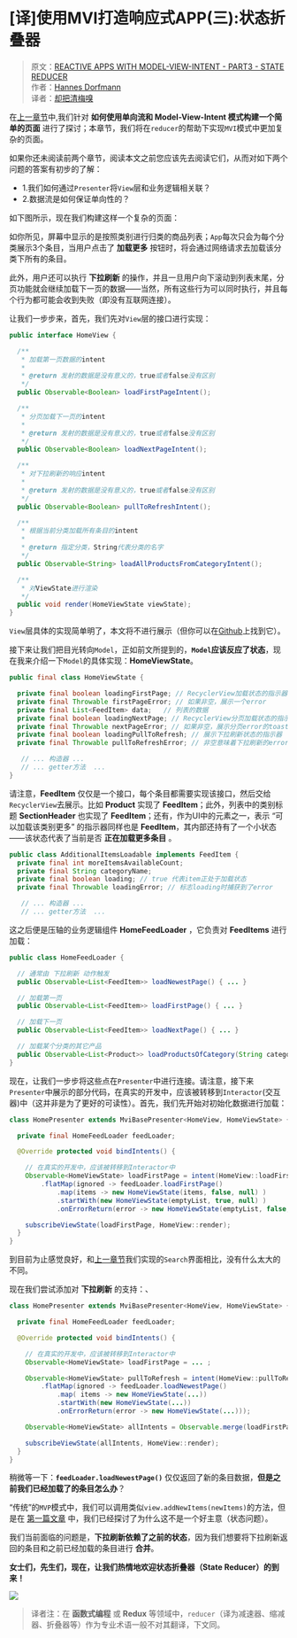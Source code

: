 # [译]使用MVI打造响应式APP(三):状态折叠器

> 原文：[REACTIVE APPS WITH MODEL-VIEW-INTENT - PART3 - STATE REDUCER](http://hannesdorfmann.com/android/mosby3-mvi-3)  
作者：[Hannes Dorfmann](http://hannesdorfmann.com)  
译者：[却把清梅嗅](https://github.com/qingmei2)

在[上一章节](https://github.com/qingmei2/android-programming-profile/blob/master/src/Android-MVI/%5B%E8%AF%91%5D%E4%BD%BF%E7%94%A8MVI%E6%89%93%E9%80%A0%E5%93%8D%E5%BA%94%E5%BC%8FAPP%5B%E4%BA%8C%5D%3AView%E5%B1%82%E5%92%8CIntent%E5%B1%82.md)中,我们针对 **如何使用单向流和 Model-View-Intent 模式构建一个简单的页面** 进行了探讨；本章节，我们将在`reducer`的帮助下实现`MVI`模式中更加复杂的页面。

如果你还未阅读前两个章节，阅读本文之前您应该先去阅读它们，从而对如下两个问题的答案有初步的了解：

* 1.我们如何通过`Presenter`将`View`层和业务逻辑相关联？
* 2.数据流是如何保证单向性的？

如下图所示，现在我们构建这样一个复杂的页面：

如你所见，屏幕中显示的是按照类别进行归类的商品列表；`App`每次只会为每个分类展示3个条目，当用户点击了 **加载更多** 按钮时，将会通过网络请求去加载该分类下所有的条目。

此外，用户还可以执行 **下拉刷新** 的操作，并且一旦用户向下滚动到列表末尾，分页功能就会继续加载下一页的数据——当然，所有这些行为可以同时执行，并且每个行为都可能会收到失败（即没有互联网连接）。

让我们一步步来，首先，我们先对`View`层的接口进行实现：

```Java
public interface HomeView {

  /**
   * 加载第一页数据的intent
   *
   * @return 发射的数据是没有意义的，true或者false没有区别
   */
  public Observable<Boolean> loadFirstPageIntent();

  /**
   * 分页加载下一页的intent
   *
   * @return 发射的数据是没有意义的，true或者false没有区别
   */
  public Observable<Boolean> loadNextPageIntent();

  /**
   * 对下拉刷新的响应intent
   *
   * @return 发射的数据是没有意义的，true或者false没有区别
   */
  public Observable<Boolean> pullToRefreshIntent();

  /**
   * 根据当前分类加载所有条目的intent
   *
   * @return 指定分类，String代表分类的名字
   */
  public Observable<String> loadAllProductsFromCategoryIntent();

  /**
   * 对ViewState进行渲染
   */
  public void render(HomeViewState viewState);
}
```

`View`层具体的实现简单明了，本文将不进行展示（但你可以在[Github](https://github.com/sockeqwe/mosby/blob/master/sample-mvi/src/main/java/com/hannesdorfmann/mosby3/sample/mvi/view/home/HomeFragment.java)上找到它）。

接下来让我们把目光转向`Model`，正如前文所提到的，**`Model`应该反应了状态**，现在我来介绍一下`Model`的具体实现：**HomeViewState**。

```java
public final class HomeViewState {

  private final boolean loadingFirstPage; // RecyclerView加载状态的指示器
  private final Throwable firstPageError; // 如果非空，展示一个error
  private final List<FeedItem> data;   // 列表的数据
  private final boolean loadingNextPage; // RecyclerView分页加载状态的指示器
  private final Throwable nextPageError; // 如果非空，展示分页error的toast
  private final boolean loadingPullToRefresh; // 展示下拉刷新状态的指示器
  private final Throwable pullToRefreshError; // 非空意味着下拉刷新的error

   // ... 构造器 ...
   // ... getter方法  ...
}
```

请注意，**FeedItem** 仅仅是一个接口，每个条目都需要实现该接口，然后交给`RecyclerView`去展示。比如 **Product** 实现了 **FeedItem**；此外，列表中的类别标题 **SectionHeader** 也实现了 **FeedItem**；还有，作为UI中的元素之一，表示 “可以加载该类别更多” 的指示器同样也是 **FeedItem**，其内部还持有了一个小状态——该状态代表了当前是否 **正在加载更多条目** 。

```Java
public class AdditionalItemsLoadable implements FeedItem {
  private final int moreItemsAvailableCount;
  private final String categoryName;
  private final boolean loading; // true 代表item正处于加载状态
  private final Throwable loadingError; // 标志loading时捕获到了error

   // ... 构造器 ...
   // ... getter方法  ...
```

这之后便是压轴的业务逻辑组件 **HomeFeedLoader** ，它负责对 **FeedItems** 进行加载：

```java
public class HomeFeedLoader {

  // 通常由 下拉刷新 动作触发
  public Observable<List<FeedItem>> loadNewestPage() { ... }

  // 加载第一页
  public Observable<List<FeedItem>> loadFirstPage() { ... }

  // 加载下一页
  public Observable<List<FeedItem>> loadNextPage() { ... }

  // 加载某个分类的其它产品
  public Observable<List<Product>> loadProductsOfCategory(String categoryName) { ... }
}
```

现在，让我们一步步将这些点在`Presenter`中进行连接。请注意，接下来`Presenter`中展示的部分代码，在真实的开发中，应该被转移到`Interactor`(交互器)中（这并非是为了更好的可读性）。首先，我们先开始对初始化数据进行加载：

```Java
class HomePresenter extends MviBasePresenter<HomeView, HomeViewState> {

  private final HomeFeedLoader feedLoader;

  @Override protected void bindIntents() {

    // 在真实的开发中，应该被转移到Interactor中
    Observable<HomeViewState> loadFirstPage = intent(HomeView::loadFirstPageIntent)
        .flatMap(ignored -> feedLoader.loadFirstPage()
            .map(items -> new HomeViewState(items, false, null) )
            .startWith(new HomeViewState(emptyList, true, null) )
            .onErrorReturn(error -> new HomeViewState(emptyList, false, error))

    subscribeViewState(loadFirstPage, HomeView::render);
  }
}
```

到目前为止感觉良好，和[上一章节](https://github.com/qingmei2/android-programming-profile/blob/master/src/Android-MVI/%5B%E8%AF%91%5D%E4%BD%BF%E7%94%A8MVI%E6%89%93%E9%80%A0%E5%93%8D%E5%BA%94%E5%BC%8FAPP%5B%E4%BA%8C%5D%3AView%E5%B1%82%E5%92%8CIntent%E5%B1%82.md)我们实现的`Search`界面相比，没有什么太大的不同。

现在我们尝试添加对 **下拉刷新** 的支持：、

```Java
class HomePresenter extends MviBasePresenter<HomeView, HomeViewState> {

  private final HomeFeedLoader feedLoader;

  @Override protected void bindIntents() {

    // 在真实的开发中，应该被转移到Interactor中
    Observable<HomeViewState> loadFirstPage = ... ;

    Observable<HomeViewState> pullToRefresh = intent(HomeView::pullToRefreshIntent)
        .flatMap(ignored -> feedLoader.loadNewestPage()
            .map( items -> new HomeViewState(...))
            .startWith(new HomeViewState(...))
            .onErrorReturn(error -> new HomeViewState(...)));

    Observable<HomeViewState> allIntents = Observable.merge(loadFirstPage, pullToRefresh);

    subscribeViewState(allIntents, HomeView::render);
  }
}
```

稍微等一下：**`feedLoader.loadNewestPage()`** 仅仅返回了新的条目数据，**但是之前我们已经加载了的条目怎么办**？

“传统”的`MVP`模式中，我们可以调用类似`view.addNewItems(newItems)`的方法，但是在 [第一篇文章](https://github.com/qingmei2/android-programming-profile/blob/master/src/Android-MVI/%5B%E8%AF%91%5D%E4%BD%BF%E7%94%A8MVI%E6%89%93%E9%80%A0%E5%93%8D%E5%BA%94%E5%BC%8FAPP%5B%E4%B8%80%5D%3AModel%E5%B1%82%E5%88%B0%E5%BA%95%E4%BB%A3%E8%A1%A8%E4%BB%80%E4%B9%88.md) 中，我们已经探讨了为什么这不是一个好主意（状态问题）。

我们当前面临的问题是，**下拉刷新依赖了之前的状态**，因为我们想要将下拉刷新返回的条目和之前已经加载的条目进行 **合并**。

**女士们，先生们，现在，让我们热情地欢迎状态折叠器（State Reducer）的到来！**

![](http://hannesdorfmann.com/images/mvi-mosby3/standingovation3.gif)

> 译者注：在 **函数式编程** 或 **Redux** 等领域中，`reducer`（译为减速器、缩减器、折叠器等）作为专业术语一般不对其翻译，下文同。
